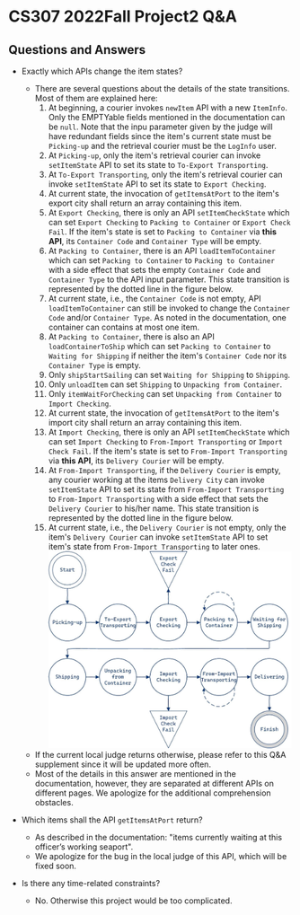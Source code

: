 # CS307 2022Fall Project2 Q\&A

## Questions and Answers

- Exactly which APIs change the item states?
  - There are several questions about the details of the state transitions. Most of them are explained here:
    1. At beginning, a courier invokes `newItem` API with a new `ItemInfo`. Only the EMPTYable fields mentioned in the documentation can be `null`. Note that the inpu parameter given by the judge will have redundant fields since the item's current state must be `Picking-up` and the retrieval courier must be the `LogInfo` user.
    2. At `Picking-up`, only the item's retrieval courier can invoke `setItemState` API to set its state to `To-Export Transporting`.
    3. At `To-Export Transporting`, only the item's retrieval courier can invoke `setItemState` API to set its state to `Export Checking`.
    4. At current state, the invocation of `getItemsAtPort` to the item's export city shall return an array containing this item.
    5. At `Export Checking`, there is only an API `setItemCheckState` which can set `Export Checking` to `Packing to Container` or `Export Check Fail`. If the item's state is set to `Packing to Container` via **this API**, its `Container Code` and `Container Type` will be empty.
    6. At `Packing to Container`, there is an API `loadItemToContainer` which can set `Packing to Container` to `Packing to Container` with a side effect that sets the empty `Container Code` and `Container Type` to the API input parameter. This state transition is represented by the dotted line in the figure below.
    7. At current state, i.e., the `Container Code` is not empty, API `loadItemToContainer` can still be invoked to change the `Container Code` and/or `Container Type`. As noted in the documentation, one container can contains at most one item.
    8. At `Packing to Container`, there is also an API `loadContainerToShip` which can set `Packing to Container` to `Waiting for Shipping` if neither the item's `Container Code` nor its `Container Type` is empty.
    9. Only `shipStartSailing` can set `Waiting for Shipping` to `Shipping`.
    10. Only `unloadItem` can set `Shipping` to `Unpacking from Container`.
    11. Only `itemWaitForChecking` can set `Unpacking from Container` to `Import Checking`.
    12. At current state, the invocation of `getItemsAtPort` to the item's import city shall return an array containing this item.
    13. At `Import Checking`, there is only an API `setItemCheckState` which can set `Import Checking` to `From-Import Transporting` or `Import Check Fail`. If the item's state is set to `From-Import Transporting` via **this API**, its `Delivery Courier` will be empty.
    14. At `From-Import Transporting`, if the `Delivery Courier` is empty, any courier working at the items `Delivery City` can invoke `setItemState` API to set its state from `From-Import Transporting` to `From-Import Transporting` with a side effect that sets the `Delivery Courier` to his/her name.  This state transition is represented by the dotted line in the figure below.
    15. At current state, i.e., the `Delivery Courier` is not empty, only the item's `Delivery Courier` can invoke `setItemState` API to set item's state from `From-Import Transporting` to later ones.
![Detailed State Flow](updated_state_flow.jpg)
  - If the current local judge returns otherwise, please refer to this Q\&A supplement since it will be updated more often.
  - Most of the details in this answer are mentioned in the documentation, however, they are separated at different APIs on different pages. We apologize for the additional comprehension obstacles.

- Which items shall the API `getItemsAtPort` return?
  - As described in the documentation: "items currently waiting at this officer’s working seaport".
  - We apologize for the bug in the local judge of this API, which will be fixed soon.

- Is there any time-related constraints?
  - No. Otherwise this project would be too complicated.

